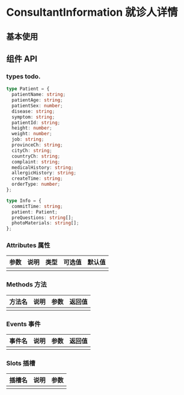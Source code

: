 
# ConsultantInformation 就诊人详情

## 基本使用

<preview path="../demos/consultant-information/consultant-information-1.vue" title="基本使用" description=" "></preview>

## 组件 API

### types todo.

```typescript
type Patient = {
  patientName: string;
  patientAge: string;
  patientSex: number;
  disease: string;
  symptom: string;
  patientId: string;
  height: number;
  weight: number;
  job: string;
  provinceCh: string;
  cityCh: string;
  countryCh: string;
  complaint: string;
  medicalHistory: string;
  allergicHistory: string;
  createTime: string;
  orderType: number;
};

type Info = {
  commitTime: string;
  patient: Patient;
  preQuestions: string[];
  photoMaterials: string[];
};
```

### Attributes 属性

| 参数 | 说明 | 类型 | 可选值 | 默认值 |
|  ----  | ----  | ----  | ----  | ----  |
|  |  |  |  | |

### Methods 方法

| 方法名 | 说明 | 参数 | 返回值 |
|  ----  | ----  | ----  | ----  |
|  |  |  |  |

### Events 事件

| 事件名 | 说明 | 参数 | 返回值 |
|  ----  | ----  | ----  | ----  |
|  |  |  |  |

### Slots 插槽

| 插槽名 | 说明 | 参数 |
|  ----  | ----  | ----  |
|  |  |  |

